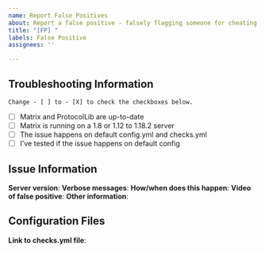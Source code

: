 ```yaml
---
name: Report False Positives
about: Report a false positive - falsely flagging someone for cheating.
title: "[FP] "
labels: False Positive
assignees: ''

---
```


## Troubleshooting Information
`Change - [ ] to - [X] to check the checkboxes below.`
- [ ] Matrix and ProtocolLib are up-to-date
- [ ] Matrix is running on a 1.8 or 1.12 to 1.18.2 server
- [ ] The issue happens on default config.yml and checks.yml
- [ ] I've tested if the issue happens on default config

## Issue Information
**Server version**: 
**Verbose messages**: 
**How/when does this happen**: 
**Video of false positive**: 
**Other information**: 

## Configuration Files
**Link to checks.yml file**:
